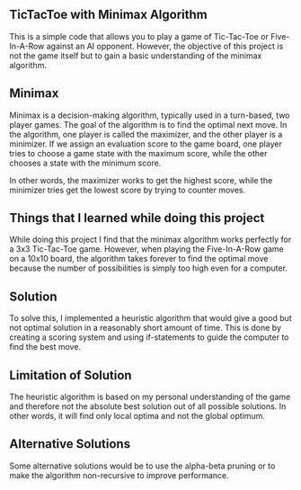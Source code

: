 ## TicTacToe with Minimax Algorithm
This is a simple code that allows you to play a game of Tic-Tac-Toe or Five-In-A-Row against an AI opponent. However, the objective of this project is not the game itself but to gain a basic understanding of the minimax algorithm.

## Minimax
Minimax is a decision-making algorithm, typically used in a turn-based, two player games. The goal of the algorithm is to find the optimal next move. In the algorithm, one player is called the maximizer, and the other player is a minimizer. If we assign an evaluation score to the game board, one player tries to choose a game state with the maximum score, while the other chooses a state with the minimum score.

In other words, the maximizer works to get the highest score, while the minimizer tries get the lowest score by trying to counter moves.

## Things that I learned while doing this project
While doing this project I find that the minimax algorithm works perfectly for a 3x3 Tic-Tac-Toe game. However, when playing the Five-In-A-Row game on a 10x10 board, the algorithm takes forever to find the optimal move because the number of possibilities is simply too high even for a computer.

## Solution
To solve this, I implemented a heuristic algorithm that would give a good but not optimal solution in a reasonably short amount of time. This is done by creating a scoring system and using if-statements to guide the computer to find the best move.

## Limitation of Solution
The heuristic algorithm is based on my personal understanding of the game and therefore not the absolute best solution out of all possible solutions. In other words, it will find only local optima and not the global optimum.

## Alternative Solutions
Some alternative solutions would be to use the alpha-beta pruning or to make the algorithm non-recursive to improve performance.
